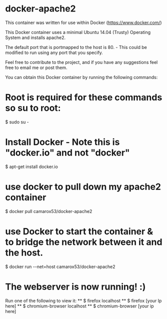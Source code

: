 docker-apache2
==============

This container was written for use within Docker (https://www.docker.com/) 

This Docker container uses a minimal Ubuntu 14.04 (Trusty) Operating System and installs apache2. 

The default port that is portmapped to the host is 80. - This could be modified to run using any port that you specify.

Feel free to contribute to the project, and if you have any suggestions feel free to email me or post them.

You can obtain this Docker container by running the following commands:

# Root is required for these commands so su to root:
$ sudo su -
# Install Docker - Note this is "docker.io" and not "docker" 
$ apt-get install docker.io
# use docker to pull down my apache2 container
$ docker pull camarox53/docker-apache2
# use Docker to start the container & to bridge the network between it and the host.
$ docker run --net=host camarox53/docker-apache2

# The webserver is now running! :)
 Run one of the following to view it:
 ** $ firefox localhost 
 ** $ firefox [your Ip here]
 ** $ chromium-browser localhost
 ** $ chromium-browser [your ip here] 
 
